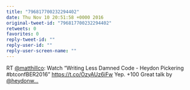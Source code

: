 ```yaml
---
title: "796817700232294402"
date: Thu Nov 10 20:51:58 +0000 2016
original-tweet-id: "796817700232294402"
retweets: 0
favorites: 0
reply-tweet-id: ""
reply-user-id: ""
reply-user-screen-name: ""
---
```

RT <a href="https://twitter.com/matthillco">@matthillco</a>: Watch “Writing Less Damned Code - Heydon Pickering #btconfBER2016” <a href="https://t.co/OzyAUz6iFw">https://t.co/OzyAUz6iFw</a> Yep. +100 Great talk by <a href="https://twitter.com/heydonw…">@heydonw…</a>

